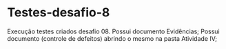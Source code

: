 # Testes-desafio-8
Execução testes criados desafio 08.
Possui documento Evidências;
Possui documento (controle de defeitos) abrindo o mesmo na pasta Atividade IV;
